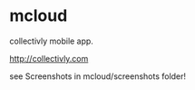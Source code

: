 mcloud
======

collectivly mobile app. 

http://collectivly.com

see Screenshots in mcloud/screenshots folder!
